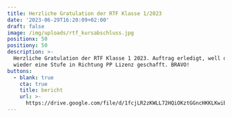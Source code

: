 ```yaml
---
title: Herzliche Gratulation der RTF Klasse 1/2023
date: '2023-06-29T16:20:09+02:00'
draft: false
image: /img/uploads/rtf_kursabschluss.jpg
positionx: 50
positiony: 50
description: >-
  Herzliche Gratulation der RTF Klasse 1 2023. Auftrag erledigt, well done. Und
  wieder eine Stufe in Richtung PP Lizenz geschafft. BRAVO!
buttons:
  - blank: true
    cta: true
    title: bericht
    url: >-
      https://drive.google.com/file/d/1fcjLR2zKWLL72HQiOKztGGncHKKLKwib/view?usp=sharing
---
```


